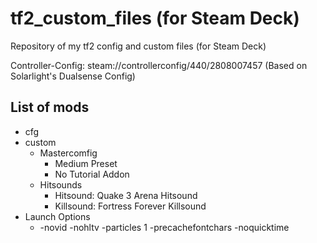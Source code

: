 # tf2_custom_files (for Steam Deck)
Repository of my tf2 config and custom files (for Steam Deck)

Controller-Config: steam://controllerconfig/440/2808007457  (Based on Solarlight's Dualsense Config)
## List of mods
* cfg
* custom
  * Mastercomfig
    * Medium Preset
    * No Tutorial Addon
  * Hitsounds
    * Hitsound: Quake 3 Arena Hitsound
    * Killsound: Fortress Forever Killsound
* Launch Options
  * -novid -nohltv -particles 1 -precachefontchars -noquicktime

